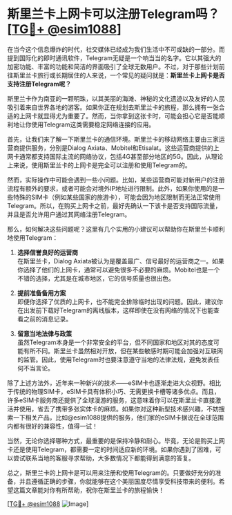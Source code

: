 # 斯里兰卡上网卡可以注册Telegram吗？[[TG💪+ @esim1088](https://t.me/s/esim1088)]

在当今这个信息爆炸的时代，社交媒体已经成为我们生活中不可或缺的一部分。而提到国际化的即时通讯软件，Telegram无疑是一个响当当的名字。它以其强大的加密功能、丰富的功能和简洁的界面吸引了全球无数用户。不过，对于那些计划前往斯里兰卡旅行或长期居住的人来说，一个常见的疑问就是：**斯里兰卡上网卡是否支持注册Telegram呢？**

斯里兰卡作为南亚的一颗明珠，以其美丽的海滩、神秘的文化遗迹以及友好的人民吸引着来自世界各地的游客。如果你正在规划去斯里兰卡的旅程，那么拥有一张合适的上网卡就显得尤为重要了。然而，当你拿到这张卡时，可能会担心它是否能顺利地让你使用Telegram这类需要稳定网络连接的应用。

首先，让我们来了解一下斯里兰卡的通信环境。斯里兰卡的移动网络主要由三家运营商提供服务，分别是Dialog Axiata、Mobitel和Etisalat。这些运营商提供的上网卡通常都支持国际主流的网络协议，包括4G甚至部分地区的5G。因此，从理论上来说，使用斯里兰卡的上网卡是完全可以注册和使用Telegram的。

然而，实际操作中可能会遇到一些小问题。比如，某些运营商可能对新用户的注册流程有额外的要求，或者可能会对境外IP地址进行限制。此外，如果你使用的是一些特殊的SIM卡（例如某些国家的旅游卡），可能会因为地区限制而无法正常使用Telegram。所以，在购买上网卡之前，最好先确认一下该卡是否支持国际流量，并且是否允许用户通过其网络注册Telegram。

那么，如何解决这些问题呢？这里有几个实用的小建议可以帮助你在斯里兰卡顺利地使用Telegram：

1. **选择信誉良好的运营商**  
   在斯里兰卡，Dialog Axiata被认为是覆盖最广、信号最好的运营商之一。如果你选择了他们的上网卡，通常可以避免很多不必要的麻烦。Mobitel也是一个不错的选择，尤其是在城市地区，它的信号质量也很出色。

2. **提前准备备用方案**  
   即便你选择了优质的上网卡，也不能完全排除临时出现的问题。因此，建议你在出发前下载好Telegram的离线版本，这样即使在没有网络的情况下也能查看之前的消息记录。

3. **留意当地法律与政策**  
   虽然Telegram本身是一个非常安全的平台，但不同国家和地区对其的态度可能有所不同。斯里兰卡虽然相对开放，但在某些敏感时期可能会加强对互联网的监管。因此，使用Telegram时也要注意遵守当地的法律法规，避免发表任何不当言论。

除了上述方法外，近年来一种新兴的技术——eSIM卡也逐渐走进大众视野。相比于传统的物理SIM卡，eSIM卡具有体积小巧、无需更换卡槽等诸多优点。而且，许多eSIM卡服务商还提供了全球漫游的服务，这意味着你可以在斯里兰卡直接激活并使用，省去了携带多张实体卡的麻烦。如果你对这种新型技术感兴趣，不妨搜索一下相关产品，比如@esim1088提供的服务，他们家的eSIM卡据说在全球范围内都有很好的兼容性，值得一试！

当然，无论你选择哪种方式，最重要的是保持冷静和耐心。毕竟，无论是购买上网卡还是使用Telegram，都需要一定的时间适应新的环境。如果你遇到了困难，可以尝试联系当地的客服寻求帮助，大多数情况下都能得到满意的答复。

总之，斯里兰卡的上网卡是可以用来注册和使用Telegram的。只要做好充分的准备，并且遵循正确的步骤，你就能够在这个美丽国度尽情享受科技带来的便利。希望这篇文章能对你有所帮助，祝你在斯里兰卡的旅程愉快！ 

[[TG💪+ @esim1088](https://t.me/s/esim1088) ![Image](https://i.postimg.cc/4NQfJmqS/Snipaste-2025-05-13-00-14-12.png)]